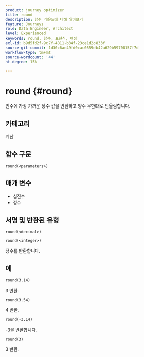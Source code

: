 ```yaml
---
product: journey optimizer
title: round
description: 함수 라운드에 대해 알아보기
feature: Journeys
role: Data Engineer, Architect
level: Experienced
keywords: round, 함수, 표현식, 여정
exl-id: b9d5fd2f-9c7f-4811-b34f-23ce1d2c833f
source-git-commit: 1d30c6ae49fd0cac0559eb42a629b59708157f7d
workflow-type: tm+mt
source-wordcount: '44'
ht-degree: 15%

---
```


# round {#round}

인수에 가장 가까운 정수 값을 반환하고 양수 무한대로 반올림합니다.

## 카테고리

계산

## 함수 구문

`round(<parameters>)`

## 매개 변수

* 십진수
* 정수

## 서명 및 반환된 유형

`round(<decimal>)`

`round(<integer>)`

정수를 반환합니다.

## 예

`round(3.14)`

3 반환.

`round(3.54)`

4 반환.

`round(-3.14)`

-3을 반환합니다.

`round(3)`

3 반환.
